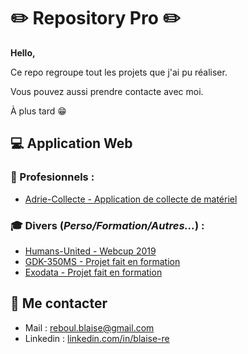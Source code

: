 # :pencil2: Repository Pro :pencil2:

**Hello,**

Ce repo regroupe tout les projets que j'ai pu réaliser.

Vous pouvez aussi prendre contacte avec moi.

À plus tard :grin:

## :computer: Application Web
### :briefcase: Profesionnels :
- [Adrie-Collecte - Application de collecte de matériel](http://adrie-collecte.herokuapp.com/)

### :mortar_board: Divers (*Perso/Formation/Autres...*) :
- [Humans-United - Webcup 2019](http://humans-united.herokuapp.com/)
- [GDK-350MS - Projet fait en formation](http://gdk-350ms.herokuapp.com/)
- [Exodata - Projet fait en formation](http://exodata.herokuapp.com)

## :email: Me contacter 

- Mail : <reboul.blaise@gmail.com>
- Linkedin : [linkedin.com/in/blaise-re](https://www.linkedin.com/in/blaise-re/)
